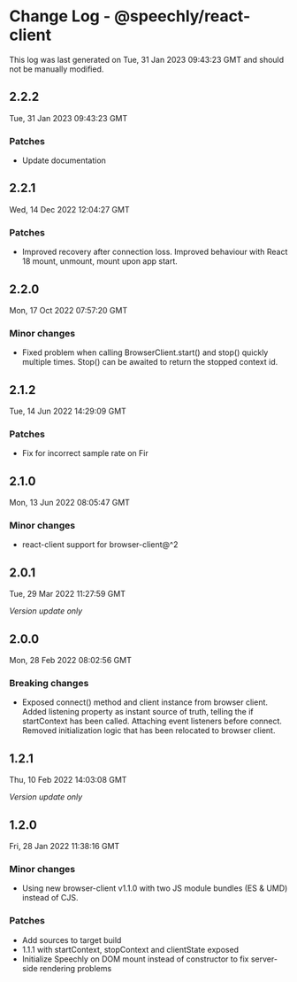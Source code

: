 # Change Log - @speechly/react-client

This log was last generated on Tue, 31 Jan 2023 09:43:23 GMT and should not be manually modified.

## 2.2.2
Tue, 31 Jan 2023 09:43:23 GMT

### Patches

- Update documentation

## 2.2.1
Wed, 14 Dec 2022 12:04:27 GMT

### Patches

- Improved recovery after connection loss. Improved behaviour with React 18 mount, unmount, mount upon app start.

## 2.2.0
Mon, 17 Oct 2022 07:57:20 GMT

### Minor changes

- Fixed problem when calling BrowserClient.start() and stop() quickly multiple times. Stop() can be awaited to return the stopped context id.

## 2.1.2
Tue, 14 Jun 2022 14:29:09 GMT

### Patches

- Fix for incorrect sample rate on Fir

## 2.1.0
Mon, 13 Jun 2022 08:05:47 GMT

### Minor changes

- react-client support for browser-client@^2

## 2.0.1
Tue, 29 Mar 2022 11:27:59 GMT

_Version update only_

## 2.0.0
Mon, 28 Feb 2022 08:02:56 GMT

### Breaking changes

- Exposed connect() method and client instance from browser client. Added listening property as instant source of truth, telling the if startContext has been called. Attaching event listeners before connect. Removed initialization logic that has been relocated to browser client.

## 1.2.1
Thu, 10 Feb 2022 14:03:08 GMT

_Version update only_

## 1.2.0
Fri, 28 Jan 2022 11:38:16 GMT

### Minor changes

- Using new browser-client v1.1.0 with two JS module bundles (ES & UMD) instead of CJS.

### Patches

- Add sources to target build
- 1.1.1 with startContext, stopContext and clientState exposed
- Initialize Speechly on DOM mount instead of constructor to fix server-side rendering problems

